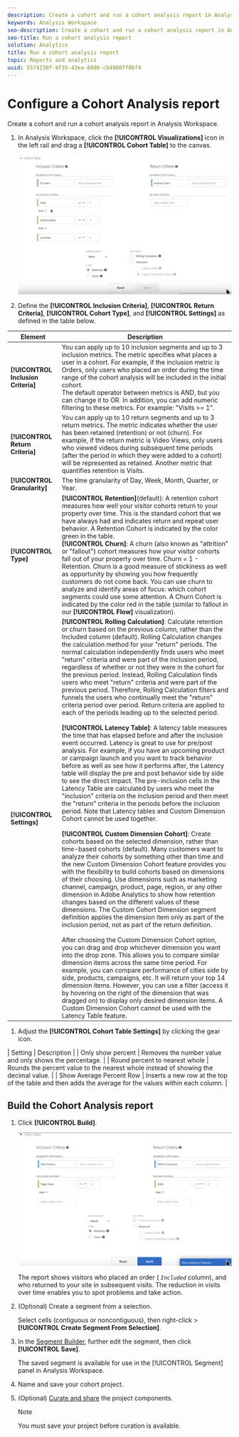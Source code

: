 ```yaml
---
description: Create a cohort and run a cohort analysis report in Analysis Workspace.
keywords: Analysis Workspace
seo-description: Create a cohort and run a cohort analysis report in Analysis Workspace.
seo-title: Run a cohort analysis report
solution: Analytics
title: Run a cohort analysis report
topic: Reports and analytics
uuid: 5574230f-8f35-43ea-88d6-cb4960ff0bf4
---
```


# Configure a Cohort Analysis report

Create a cohort and run a cohort analysis report in Analysis Workspace.

1. In Analysis Workspace, click the **[!UICONTROL Visualizations]** icon in the left rail and drag a **[!UICONTROL Cohort Table]** to the canvas.

   ![](assets/cohort-table.png)

1. Define the **[!UICONTROL Inclusion Criteria]**, **[!UICONTROL Return Criteria]**, **[!UICONTROL Cohort Type]**, and **[!UICONTROL Settings]** as defined in the table below.

| Element | Description |
|--- |--- |
|**[!UICONTROL Inclusion Criteria]**|You can apply up to 10 inclusion segments and up to 3 inclusion metrics. The metric specifies what places a user in a cohort. For example, if the inclusion metric is Orders, only users who placed an order during the time range of the cohort analysis will be included in the initial cohort.<br>The default operator between metrics is AND, but you can change it to OR. In addition, you can add numeric filtering to these metrics. For example: "Visits >= 1".</br>|
|**[!UICONTROL Return Criteria]**|You can apply up to 10 return segments and up to 3 return metrics. The metric indicates whether the user has been retained (retention) or not (churn). For example, if the return metric is Video Views, only users who viewed videos during subsequent time periods (after the period in which they were added to a cohort) will be represented as retained. Another metric that quantifies retention is Visits.|
|**[!UICONTROL Granularity]**|The time granularity of Day, Week, Month, Quarter, or Year.|
|**[!UICONTROL Type]**|**[!UICONTROL Retention]**(default): A retention cohort measures how well your visitor cohorts return to your property over time. This is the standard cohort that we have always had and indicates return and repeat user behavior. A Retention Cohort is indicated by the color green in the table.<br>**[!UICONTROL Churn]**: A churn (also known as "attrition" or "fallout") cohort measures how your visitor cohorts fall out of your property over time. Churn = 1 - Retention. Churn is a good measure of stickiness as well as opportunity by showing you how frequently customers do not come back. You can use churn to analyze and identify areas of focus: which cohort segments could use some attention. A Churn Cohort is indicated by the color red in the table (similar to fallout in our **[!UICONTROL Flow]** visualization).</br>|
|**[!UICONTROL Settings]**|**[!UICONTROL Rolling Calculation]**: Calculate retention or churn based on the previous column, rather than the Included column (default). Rolling Calculation changes the calculation method for your "return" periods. The normal calculation independently finds users who meet "return" criteria and were part of the inclusion period, regardless of whether or not they were in the cohort for the previous period. Instead, Rolling Calculation finds users who meet "return" criteria and were part of the previous period. Therefore, Rolling Calculation filters and funnels the users who continually meet the "return" criteria period over period. Return criteria are  applied to each of the periods leading up to the selected period. </br><br>**[!UICONTROL Latency Table]**: A latency table measures the time that has elapsed before and after the inclusion event occurred. Latency is great to use for pre/post analysis. For example, if you have an upcoming product or campaign launch and you want to track behavior before as well as see how it performs after, the Latency table will display the pre and post behavior side by side to see the direct impact. The pre-inclusion cells in the Latency Table are calculated by users who meet the "inclusion" criteria on the inclusion period and then meet the "return" criteria in the periods before the inclusion period. Note that Latency tables and Custom Dimension Cohort cannot be used together.</br><br>**[!UICONTROL Custom Dimension Cohort]**: Create cohorts based on the selected dimension, rather than time-based cohorts (default). Many customers want to analyze their cohorts by something other than time and the new Custom Dimension Cohort feature provides you with the flexibility to build cohorts based on dimensions of their choosing. Use dimensions such as marketing channel, campaign, product, page, region, or any other dimension in Adobe Analytics to show how retention changes based on the different values of these dimensions. The Custom Cohort Dimension segment definition applies the dimension item only as part of the inclusion period, not as part of the return definition.</br><br>After choosing the Custom Dimension Cohort option, you can drag and drop whichever dimension you want into the drop zone. This allows you to compare similar dimension items across the same time period. For example, you can compare performance of cities side by side, products, campaigns, etc. It will return your top 14 dimension items. However, you can use a filter (access it by hovering on the right of the dimension that was dragged on) to display only desired dimension items. A Custom Dimension Cohort cannot be used with the Latency Table feature.</br>|

1. Adjust the **[!UICONTROL Cohort Table Settings]** by clicking the gear icon.

| Setting | Description |
| Only show percent | Removes the number value and only shows the percentage. |
| Round percent to nearest whole | Rounds the percent value to the nearest whole instead of showing the decimal value. |
| Show Average Percent Row | Inserts a new row at the top of the table and then adds the average for the values within each column. |

## Build the Cohort Analysis report

1. Click **[!UICONTROL Build]**.

   ![Step Result](assets/cohort-report.png)

   The report shows visitors who placed an order ( *`Included`* column), and who returned to your site in subsequent visits. The reduction in visits over time enables you to spot problems and take action.
1. (Optional) Create a segment from a selection.

   Select cells (contiguous or noncontiguous), then right-click > **[!UICONTROL Create Segment From Selection]**.

1. In the [Segment Builder](https://marketing.adobe.com/resources/help/en_US/analytics/segment/seg_build.html), further edit the segment, then click **[!UICONTROL Save]**.

   The saved segment is available for use in the [!UICONTROL Segment] panel in Analysis Workspace. 
1. Name and save your cohort project.
1. (Optional) [Curate and share](../../../../analyze/analysis-workspace/curate-share/curate.md#concept_4A9726927E7C44AFA260E2BB2721AFC6) the project components.

   >[!NOTE]
   >
   >You must save your project before curation is available.

